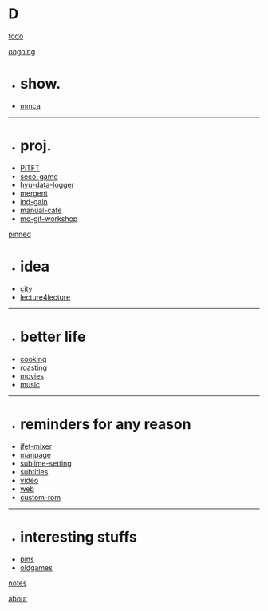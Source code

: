 # D

[todo](todo.md)

[ongoing]()

  * # show.
  * [mmca](ongoing/mmca.md)
  - - - -
  * # proj.
  * [PiTFT](ongoing/PiTFT.md)
  * [seco-game](ongoing/seco-game.md)
  * [hyu-data-logger](ongoing/hyu-data-logger.md)
  * [mergent](ongoing/mergent.md)
  * [ind-gain](ongoing/individual-gain.md)
  * [manual-cafe](ongoing/manual-cafe.md)
  * [mc-git-workshop](ongoing/mc-git-workshop.md)

[pinned]()

  * # idea
  * [city](pinned/city.md)
  * [lecture4lecture](pinned/lecture4lecture.md)
  - - - -
  * # better life
  * [cooking](pinned/cooking.md)
  * [roasting](pinned/roasting.md)
  * [movies](pinned/pins-movie.md)
  * [music](pinned/pins-music.md)
  - - - -
  * # reminders for any reason
  * [jfet-mixer](pinned/jfet-mixer.md)
  * [manpage](pinned/manpage.md)
  * [sublime-setting](pinned/sublime-setting.md)
  * [subtitles](pinned/subtitles.md)
  * [video](pinned/video.md)
  * [web](pinned/web.md)
  * [custom-rom](pinned/android-custom-roms-for-galaxy-s2.md)
  - - - -
  * # interesting stuffs
  * [pins](pinned/pins.md)
  * [oldgames](pinned/pins-oldgames.md)

[notes](notes.md)

[about](about.md)